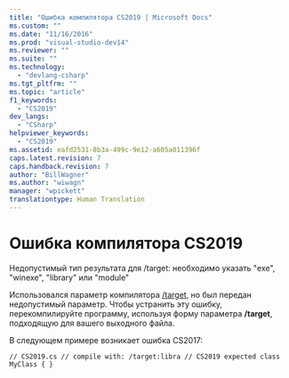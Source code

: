 ```yaml
---
title: "Ошибка компилятора CS2019 | Microsoft Docs"
ms.custom: ""
ms.date: "11/16/2016"
ms.prod: "visual-studio-dev14"
ms.reviewer: ""
ms.suite: ""
ms.technology: 
  - "devlang-csharp"
ms.tgt_pltfrm: ""
ms.topic: "article"
f1_keywords: 
  - "CS2019"
dev_langs: 
  - "CSharp"
helpviewer_keywords: 
  - "CS2019"
ms.assetid: eafd2531-8b3a-499c-9e12-a605a011396f
caps.latest.revision: 7
caps.handback.revision: 7
author: "BillWagner"
ms.author: "wiwagn"
manager: "wpickett"
translationtype: Human Translation
---
```

# Ошибка компилятора CS2019
Недопустимый тип результата для \/target: необходимо указать "exe", "winexe", "library" или "module"  
  
 Использовался параметр компилятора [\/target](../../csharp/language-reference/compiler-options/target-compiler-option.md), но был передан недопустимый параметр. Чтобы устранить эту ошибку, перекомпилируйте программу, используя форму параметра **\/target**, подходящую для вашего выходного файла.  
  
 В следующем примере возникает ошибка CS2017:  
  
```  
// CS2019.cs // compile with: /target:libra // CS2019 expected class MyClass { }  
```